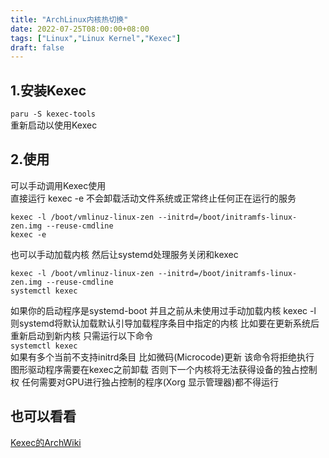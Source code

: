 ```yaml
---
title: "ArchLinux内核热切换"
date: 2022-07-25T08:00:00+08:00
tags: ["Linux","Linux Kernel","Kexec"]
draft: false
---
```


## 1.安装Kexec

`paru -S kexec-tools`  
重新启动以使用Kexec

## 2.使用

可以手动调用Kexec使用  
直接运行 kexec -e 不会卸载活动文件系统或正常终止任何正在运行的服务

```
kexec -l /boot/vmlinuz-linux-zen --initrd=/boot/initramfs-linux-zen.img --reuse-cmdline
kexec -e 
```

也可以手动加载内核 然后让systemd处理服务关闭和kexec

```
kexec -l /boot/vmlinuz-linux-zen --initrd=/boot/initramfs-linux-zen.img --reuse-cmdline
systemctl kexec
```

如果你的启动程序是systemd-boot 并且之前从未使用过手动加载内核 kexec -l 则systemd将默认加载默认引导加载程序条目中指定的内核 比如要在更新系统后重新启动到新内核 只需运行以下命令  
`systemctl kexec`  
如果有多个当前不支持initrd条目 比如微码(Microcode)更新 该命令将拒绝执行  
图形驱动程序需要在kexec之前卸载 否则下一个内核将无法获得设备的独占控制权 任何需要对GPU进行独占控制的程序(Xorg 显示管理器)都不得运行

## 也可以看看

[Kexec的ArchWiki](https://wiki.archlinux.org/title/kexec)